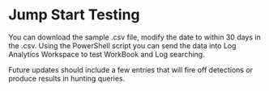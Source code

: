 # Jump Start Testing
You can download the sample .csv file, modify the date to within 30 days in the .csv. Using the PowerShell script you can send the data into Log Analytics Workspace to test WorkBook and Log searching.

Future updates should include a few entries that will fire off detections or produce results in hunting queries. 
